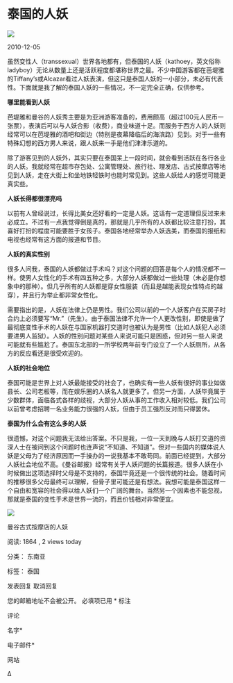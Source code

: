 # 泰国的人妖

![](https://www.jackotravel.com/wp-content/uploads/2022/01/Bangkok-Ladybody.jpg)

2010-12-05

虽然变性人（transsexual）世界各地都有，但泰国的人妖（kathoey，英文俗称ladyboy）无论从数量上还是活跃程度都堪称世界之最。不少中国游客都在芭堤雅的Tiffany’s或Alcazar看过人妖表演，但这只是泰国人妖的一小部分，未必有代表性。下面就是我了解的泰国人妖的一些情况，不一定完全正确，仅供参考。

**哪里能看到人妖**

芭堤雅和曼谷的人妖秀主要是为亚洲游客准备的，费用颇高（超过100元人民币一张票），表演后可以与人妖合影（收费），商业味道十足。而服务于西方人的人妖则经常可以在芭堤雅的酒吧和街边（特别是夜幕降临后的海滨路）见到。对于一些有特殊幻想的西方男人来说，跟人妖来一手是他们津津乐道的。

除了游客见到的人妖外，其实只要在泰国呆上一段时间，就会看到活跃在各行各业的人妖。我就经常在超市存包处、公寓管理处、旅行社、理发店、古式按摩店等地见到人妖，走在大街上和坐地铁轻铁时也能时常见到。这些人妖给人的感觉可能更真实些。

**人妖长得都很漂亮吗**

以前有人曾经说过，长得比美女还好看的一定是人妖。这话有一定道理但反过来未必成立。不过有一点我觉得倒是真的，那就是几乎所有的人妖都比较注意打扮，其喜好打扮的程度可能要胜于女孩子。泰国各地经常举办人妖选美，而泰国的报纸和电视也经常有这方面的报道和节目。

**人妖的真实性别**

很多人问我，泰国的人妖都做过手术吗？对这个问题的回答是每个人的情况都不一样。使男人女性化的手术有四五种之多，大部分人妖都做过一些处理（未必是你想象中的那种）。但几乎所有的人妖都是穿女性服装（而且是越能表现女性特点的越穿），并且行为举止都非常女性化。

需要指出的是，人妖在法律上仍是男性。我们公司以前的一个人妖客户在买房子时合约上必须要写“Mr.”（先生）。由于泰国法律不允许一个人更改性别，即使是做了最彻底变性手术的人妖在与国家机器打交道时也被认为是男性（比如人妖犯人必须要进男人监狱）。人妖的性别问题对某些人来说可能只是困惑，但对另一些人来说可能就有些尴尬了。泰国东北部的一所学校两年前专门设立了一个人妖厕所，从各方的反应看还是很受欢迎的。

**人妖的社会地位**

泰国可能是世界上对人妖最能接受的社会了，也确实有一些人妖有很好的事业如做县长、公司老板等，而在娱乐圈的人妖名人就更多了。但另一方面，人妖毕竟属于少数群体，面临各式各样的歧视，大部分人妖从事的工作收入相对较低。我们公司以前曾考虑招聘一名业务能力很强的人妖，但由于员工强烈反对而只得罢休。

**泰国为什么会有这么多的人妖**

很遗憾，对这个问题我无法给出答案。不只是我，一位一天到晚与人妖打交道的资深人士在被问到这个问题时也连声说“不知道、不知道”。但对一些国内的媒体说人妖是父母为了经济原因而一手操办的一说我基本不敢苟同。前面已经提到，大部分人妖社会地位不高。《曼谷邮报》经常有关于人妖问题的长篇报道。很多人妖在小时候做出这项选择时父母是不支持的，泰国毕竟还是一个很传统的社会。随着时间的推移很多父母最终可以理解，但骨子里可能还是有想法。我想可能是泰国这样一个自由和宽容的社会得以给人妖们一个广阔的舞台。当然另一个因素也不能忽视，那就是泰国的变性手术是世界一流的，而且价钱相对非常便宜。

![](http://www.jackotravel.com/wp-content/uploads/2022/01/Bangkok-Ladybody-1024x577.jpg)

曼谷古式按摩店的人妖

阅读: 1864 , 2 views today

分类： 东南亚

标签： 泰国

发表回复 取消回复

您的邮箱地址不会被公开。 必填项已用 \* 标注

评论

名字\*

电子邮件\*

网站

Δ
